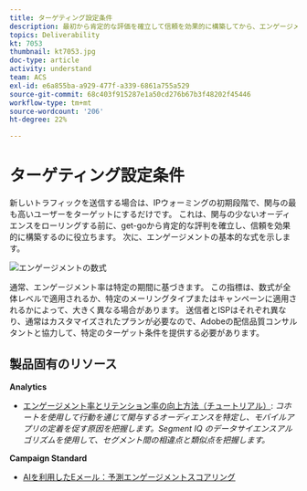 ```yaml
---
title: ターゲティング設定条件
description: 最初から肯定的な評価を確立して信頼を効果的に構築してから、エンゲージメントが低いオーディエンスを巻き込む方法を説明します。
topics: Deliverability
kt: 7053
thumbnail: kt7053.jpg
doc-type: article
activity: understand
team: ACS
exl-id: e6a855ba-a929-477f-a339-6861a755a529
source-git-commit: 68c403f915287e1a50cd276b67b3f48202f45446
workflow-type: tm+mt
source-wordcount: '206'
ht-degree: 22%

---
```


# ターゲティング設定条件

新しいトラフィックを送信する場合は、IPウォーミングの初期段階で、関与の最も高いユーザーをターゲットにするだけです。 これは、関与の少ないオーディエンスをローリングする前に、get-goから肯定的な評判を確立し、信頼を効果的に構築するのに役立ちます。 次に、エンゲージメントの基本的な式を示します。

![エンゲージメントの数式](../assets/formula-for-enagement.png)

通常、エンゲージメント率は特定の期間に基づきます。 この指標は、数式が全体レベルで適用されるか、特定のメーリングタイプまたはキャンペーンに適用されるかによって、大きく異なる場合があります。 送信者とISPはそれぞれ異なり、通常はカスタマイズされたプランが必要なので、Adobeの配信品質コンサルタントと協力して、特定のターゲット条件を提供する必要があります。

## 製品固有のリソース

**Analytics**

* [エンゲージメント率とリテンション率の向上方法（チュートリアル）](https://experienceleague.adobe.com/docs/analytics-learn/tutorials/mobile-app-analytics/measuring-mobile-analytics/how-to-increase-engagement-and-retention-rates.html?lang=en#mobile-app-analytics): *コホートを使用して行動を通じて関与するオーディエンスを特定し、モバイルアプリの定着を促す原因を把握します。Segment IQ のデータサイエンスアルゴリズムを使用して、セグメント間の相違点と類似点を把握します。*

**Campaign Standard**

* [AIを利用したEメール：予測エンゲージメントスコアリング](https://experienceleague.adobe.com/docs/campaign-standard/using/testing-and-sending/preparing-and-testing-messages/predictive.html#predictive-scoring)

